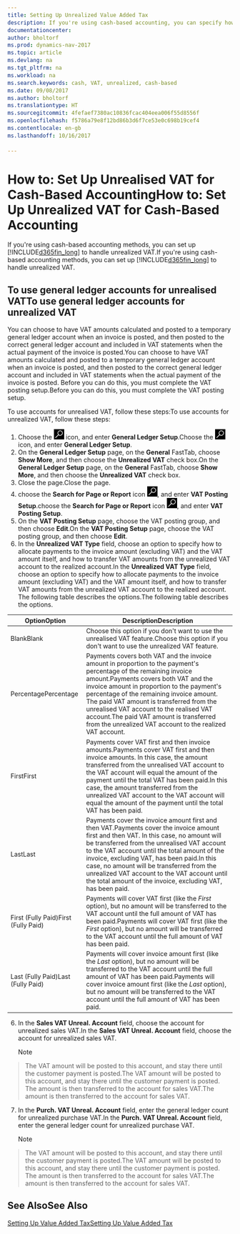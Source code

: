 ```yaml
---
title: Setting Up Unrealized Value Added Tax
description: If you're using cash-based accounting, you can specify how to handle unrealised VAT for sales and purchases.
documentationcenter: 
author: bholtorf
ms.prod: dynamics-nav-2017
ms.topic: article
ms.devlang: na
ms.tgt_pltfrm: na
ms.workload: na
ms.search.keywords: cash, VAT, unrealized, cash-based
ms.date: 09/08/2017
ms.author: bholtorf
ms.translationtype: HT
ms.sourcegitcommit: 4fefaef7380ac10836fcac404eea006f55d8556f
ms.openlocfilehash: f5786a79e8f12bd86b3d6f7ce53e0c698b19cef4
ms.contentlocale: en-gb
ms.lasthandoff: 10/16/2017

---
```


# <a name="how-to-set-up-unrealized-vat-for-cash-based-accounting"></a><span data-ttu-id="5a35d-103">How to: Set Up Unrealised VAT for Cash-Based Accounting</span><span class="sxs-lookup"><span data-stu-id="5a35d-103">How to: Set Up Unrealized VAT for Cash-Based Accounting</span></span>
<span data-ttu-id="5a35d-104">If you're using cash-based accounting methods, you can set up [!INCLUDE[d365fin_long](includes/d365fin_long_md.md)] to handle unrealized VAT.</span><span class="sxs-lookup"><span data-stu-id="5a35d-104">If you're using cash-based accounting methods, you can set up [!INCLUDE[d365fin_long](includes/d365fin_long_md.md)] to handle unrealized VAT.</span></span>

## <a name="to-use-general-ledger-accounts-for-unrealized-vat"></a><span data-ttu-id="5a35d-105">To use general ledger accounts for unrealised VAT</span><span class="sxs-lookup"><span data-stu-id="5a35d-105">To use general ledger accounts for unrealized VAT</span></span>
<span data-ttu-id="5a35d-106">You can choose to have VAT amounts calculated and posted to a temporary general ledger account when an invoice is posted, and then posted to the correct general ledger account and included in VAT statements when the actual payment of the invoice is posted.</span><span class="sxs-lookup"><span data-stu-id="5a35d-106">You can choose to have VAT amounts calculated and posted to a temporary general ledger account when an invoice is posted, and then posted to the correct general ledger account and included in VAT statements when the actual payment of the invoice is posted.</span></span> <span data-ttu-id="5a35d-107">Before you can do this, you must complete the VAT posting setup.</span><span class="sxs-lookup"><span data-stu-id="5a35d-107">Before you can do this, you must complete the VAT posting setup.</span></span>

<span data-ttu-id="5a35d-108">To use accounts for unrealised VAT, follow these steps:</span><span class="sxs-lookup"><span data-stu-id="5a35d-108">To use accounts for unrealized VAT, follow these steps:</span></span>
1. <span data-ttu-id="5a35d-109">Choose the ![Search for Page or Report](media/ui-search/search_small.png "Search for Page or Report icon") icon, and enter **General Ledger Setup**.</span><span class="sxs-lookup"><span data-stu-id="5a35d-109">Choose the ![Search for Page or Report](media/ui-search/search_small.png "Search for Page or Report icon") icon, and enter **General Ledger Setup**.</span></span> 
2. <span data-ttu-id="5a35d-110">On the **General Ledger Setup** page, on the **General** FastTab, choose **Show More**, and then choose the **Unrealized VAT** check box.</span><span class="sxs-lookup"><span data-stu-id="5a35d-110">On the **General Ledger Setup** page, on the **General** FastTab, choose **Show More**, and then choose the **Unrealized VAT** check box.</span></span>
3. <span data-ttu-id="5a35d-111">Close the page.</span><span class="sxs-lookup"><span data-stu-id="5a35d-111">Close the page.</span></span>
4. <span data-ttu-id="5a35d-112">choose the **Search for Page or Report** icon ![Search for Page or Report](media/ui-search/search_small.png "Search for Page or Report icon"), and enter **VAT Posting Setup**.</span><span class="sxs-lookup"><span data-stu-id="5a35d-112">choose the **Search for Page or Report** icon ![Search for Page or Report](media/ui-search/search_small.png "Search for Page or Report icon"), and enter **VAT Posting Setup**.</span></span> 
5. <span data-ttu-id="5a35d-113">On the **VAT Posting Setup** page, choose the VAT posting group, and then choose **Edit**.</span><span class="sxs-lookup"><span data-stu-id="5a35d-113">On the **VAT Posting Setup** page, choose the VAT posting group, and then choose **Edit**.</span></span> 
6. <span data-ttu-id="5a35d-114">In the **Unrealized VAT Type** field, choose an option to specify how to allocate payments to the invoice amount (excluding VAT) and the VAT amount itself, and how to transfer VAT amounts from the unrealized VAT account to the realized account.</span><span class="sxs-lookup"><span data-stu-id="5a35d-114">In the **Unrealized VAT Type** field, choose an option to specify how to allocate payments to the invoice amount (excluding VAT) and the VAT amount itself, and how to transfer VAT amounts from the unrealized VAT account to the realized account.</span></span> <span data-ttu-id="5a35d-115">The following table describes the options.</span><span class="sxs-lookup"><span data-stu-id="5a35d-115">The following table describes the options.</span></span>

| <span data-ttu-id="5a35d-116">Option</span><span class="sxs-lookup"><span data-stu-id="5a35d-116">Option</span></span> | <span data-ttu-id="5a35d-117">Description</span><span class="sxs-lookup"><span data-stu-id="5a35d-117">Description</span></span> |
| --- | --- |
| <span data-ttu-id="5a35d-118">Blank</span><span class="sxs-lookup"><span data-stu-id="5a35d-118">Blank</span></span> | <span data-ttu-id="5a35d-119">Choose this option if you don't want to use the unrealised VAT feature.</span><span class="sxs-lookup"><span data-stu-id="5a35d-119">Choose this option if you don't want to use the unrealized VAT feature.</span></span> |
| <span data-ttu-id="5a35d-120">Percentage</span><span class="sxs-lookup"><span data-stu-id="5a35d-120">Percentage</span></span> | <span data-ttu-id="5a35d-121">Payments covers both VAT and the invoice amount in proportion to the payment's percentage of the remaining invoice amount.</span><span class="sxs-lookup"><span data-stu-id="5a35d-121">Payments covers both VAT and the invoice amount in proportion to the payment's percentage of the remaining invoice amount.</span></span> <span data-ttu-id="5a35d-122">The paid VAT amount is transferred from the unrealised VAT account to the realised VAT account.</span><span class="sxs-lookup"><span data-stu-id="5a35d-122">The paid VAT amount is transferred from the unrealized VAT account to the realized VAT account.</span></span> |
| <span data-ttu-id="5a35d-123">First</span><span class="sxs-lookup"><span data-stu-id="5a35d-123">First</span></span> | <span data-ttu-id="5a35d-124">Payments cover VAT first and then invoice amounts.</span><span class="sxs-lookup"><span data-stu-id="5a35d-124">Payments cover VAT first and then invoice amounts.</span></span> <span data-ttu-id="5a35d-125">In this case, the amount transferred from the unrealised VAT account to the VAT account will equal the amount of the payment until the total VAT has been paid.</span><span class="sxs-lookup"><span data-stu-id="5a35d-125">In this case, the amount transferred from the unrealized VAT account to the VAT account will equal the amount of the payment until the total VAT has been paid.</span></span> |
| <span data-ttu-id="5a35d-126">Last</span><span class="sxs-lookup"><span data-stu-id="5a35d-126">Last</span></span> | <span data-ttu-id="5a35d-127">Payments cover the invoice amount first and then VAT.</span><span class="sxs-lookup"><span data-stu-id="5a35d-127">Payments cover the invoice amount first and then VAT.</span></span> <span data-ttu-id="5a35d-128">In this case, no amount will be transferred from the unrealised VAT account to the VAT account until the total amount of the invoice, excluding VAT, has been paid.</span><span class="sxs-lookup"><span data-stu-id="5a35d-128">In this case, no amount will be transferred from the unrealized VAT account to the VAT account until the total amount of the invoice, excluding VAT, has been paid.</span></span> |
| <span data-ttu-id="5a35d-129">First (Fully Paid)</span><span class="sxs-lookup"><span data-stu-id="5a35d-129">First (Fully Paid)</span></span> | <span data-ttu-id="5a35d-130">Payments will cover VAT first (like the _First_ option), but no amount will be transferred to the VAT account until the full amount of VAT has been paid.</span><span class="sxs-lookup"><span data-stu-id="5a35d-130">Payments will cover VAT first (like the _First_ option), but no amount will be transferred to the VAT account until the full amount of VAT has been paid.</span></span> |
| <span data-ttu-id="5a35d-131">Last (Fully Paid)</span><span class="sxs-lookup"><span data-stu-id="5a35d-131">Last (Fully Paid)</span></span> | <span data-ttu-id="5a35d-132">Payments will cover invoice amount first (like the _Last_ option), but no amount will be transferred to the VAT account until the full amount of VAT has been paid.</span><span class="sxs-lookup"><span data-stu-id="5a35d-132">Payments will cover invoice amount first (like the _Last_ option), but no amount will be transferred to the VAT account until the full amount of VAT has been paid.</span></span> |

6. <span data-ttu-id="5a35d-133">In the **Sales VAT Unreal. Account** field, choose the account for unrealized sales VAT.</span><span class="sxs-lookup"><span data-stu-id="5a35d-133">In the **Sales VAT Unreal. Account** field, choose the account for unrealized sales VAT.</span></span>

    > [!NOTE]  
>   <span data-ttu-id="5a35d-134">The VAT amount will be posted to this account, and stay there until the customer payment is posted.</span><span class="sxs-lookup"><span data-stu-id="5a35d-134">The VAT amount will be posted to this account, and stay there until the customer payment is posted.</span></span> <span data-ttu-id="5a35d-135">The amount is then transferred to the account for sales VAT.</span><span class="sxs-lookup"><span data-stu-id="5a35d-135">The amount is then transferred to the account for sales VAT.</span></span>
7. <span data-ttu-id="5a35d-136">In the **Purch. VAT Unreal. Account** field, enter the general ledger count for unrealized purchase VAT.</span><span class="sxs-lookup"><span data-stu-id="5a35d-136">In the **Purch. VAT Unreal. Account** field, enter the general ledger count for unrealized purchase VAT.</span></span>

    > [!NOTE]  
>   <span data-ttu-id="5a35d-137">The VAT amount will be posted to this account, and stay there until the customer payment is posted.</span><span class="sxs-lookup"><span data-stu-id="5a35d-137">The VAT amount will be posted to this account, and stay there until the customer payment is posted.</span></span> <span data-ttu-id="5a35d-138">The amount is then transferred to the account for sales VAT.</span><span class="sxs-lookup"><span data-stu-id="5a35d-138">The amount is then transferred to the account for sales VAT.</span></span>

## <a name="see-also"></a><span data-ttu-id="5a35d-139">See Also</span><span class="sxs-lookup"><span data-stu-id="5a35d-139">See Also</span></span>
[<span data-ttu-id="5a35d-140">Setting Up Value Added Tax</span><span class="sxs-lookup"><span data-stu-id="5a35d-140">Setting Up Value Added Tax</span></span>](finance-setup-vat.md)
